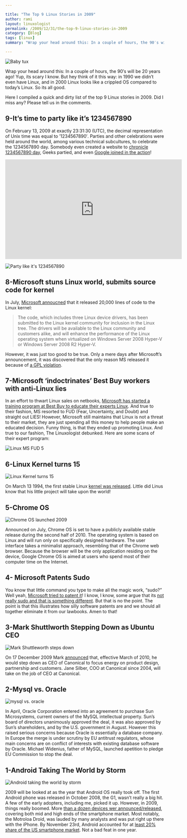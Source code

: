 ```yaml
---

title: "The Top 9 Linux Stories in 2009"
author: rami
layout: linuxologist 
permalink: /2009/12/31/the-top-9-linux-stories-in-2009
category: [Blog]
tags: [linux]
summary: "Wrap your head around this: In a couple of hours, the 90′s will be 20 years ago! Yup, its scary I know. But hey think of it this way: in 1990 we didn’t even have Linux, and in 2000 Linux looks like a crippled OS compared to today’s Linux. So its all good."

---
```


![Baby tux](/assets/images/content/blog/baby-tux.png)

Wrap your head around this: In a couple of hours, the 90′s will be 20 years ago! Yup, its scary I know. But hey think of it this way: in 1990 we didn’t even have Linux, and in 2000 Linux looks like a crippled OS compared to today’s Linux. So its all good.

Here I compiled a quick and dirty list of the top 9 Linux stories in 2009. Did I miss any? Please tell us in the comments.

## 9-It’s time to party like it’s 1234567890

On February 13, 2009 at exactly 23:31:30 (UTC), the decimal representation of Unix time was equal to ’1234567890′. Parties and other celebrations were held around the world, among various technical subcultures, to celebrate the 1234567890 day. Somebody even created a website to [chronicle 1234567890 day](http://www.1234567890day.com/), Geeks partied, and even [Google joined in the action](http://i41.tinypic.com/2qi76kp.jpg)!

<iframe width="560" height="315" src="https://www.youtube-nocookie.com/embed/85EnRLs4ilY?rel=0" frameborder="0" allow="autoplay; encrypted-media" allowfullscreen></iframe>

![Party like it's 1234567890](/assets/images/content/blog/party-like-its-123456789.jpg)

## 8-Microsoft stuns Linux world, submits source code for kernel

In July, [Microsoft annoucned](http://www.microsoft.com/presspass/features/2009/Jul09/07-20LinuxQA.mspx) that it released 20,000 lines of code to the Linux kernel:

> The code, which includes three Linux device drivers, has been submitted to the Linux kernel community for inclusion in the Linux tree. The drivers will be available to the Linux community and customers alike, and will enhance the performance of the Linux operating system when virtualized on Windows Server 2008 Hyper-V or Windows Server 2008 R2 Hyper-V.

However, it was just too good to be true. Only a mere days after Microsoft’s announcement, it was discovered that the only reason MS released it because of [a GPL violation](http://www.osnews.com/story/21882/Microsoft_s_Linux_Kernel_Code_Drop_Result_of_GPL_Violation).

## 7-Microsoft ‘indoctrinates’ Best Buy workers with anti-Linux lies

In an effort to thwart Linux sales on netbooks, [Microsoft has started a training program at Best Buy to educate their experts Linux](http://quaoar.ww7.be/ms_fud_of_the_year/569458-microsoft-attack-linux-retail-level-probably.html). And true to their fashion, MS resorted to FUD (Fear, Uncertainty, and Doubt) and straight out LIES! However, Microsoft still maintains that Linux is not a threat to their market, they are just spending all this money to help people make an educated decision. Funny thing, is that they ended up promoting Linux. And true to our fashion, The Linuxologist debunked. Here are some scans of their expert program:

![Linux MS FUD 5](/assets/images/content/blog/linux-ms-fud-5.jpg)

## 6-Linux Kernel turns 15

 ![Linux Kernel turns 15](/assets/images/content/blog/linux-15.jpg)

On March 13 1994, the first stable Linux [kernel was released](http://www.oldlinux.org/Linux.old/docs/history/1994.html). Little did Linus know that his little project will take upon the world!
 
## 5-Chrome OS

![Chrome OS launched 2009](/assets/images/content/blog/chrome-os-launched-2009.png)

Announced on July, Chrome OS is set to have a publicly available stable release during the second half of 2010. The operating system is based on Linux and will run only on specifically designed hardware. The user interface takes a minimalist approach, resembling that of the Chrome web browser. Because the browser will be the only application residing on the device, Google Chrome OS is aimed at users who spend most of their computer time on the Internet.

## 4- Microsoft Patents Sudo

You know that little command you type to make all the magic work, “sudo?” Well yeah, [Microsoft tried to patent it](http://www.groklaw.net/article.php?story=20091111094923390)! I know, I know, some argue that its [not really sudo and that is something different](http://arstechnica.com/open-source/news/2009/11/microsofts-psuedo-sudo-patent-doesnt-really-cover-sudo.ars). But that is no the point. The point is that this illustrates how silly software patents are and we should all together eliminate it from our lawbooks. Amen to that!

## 3-Mark Shuttlworth Stepping Down as Ubuntu CEO

![Mark Shuttleworth steps down](/assets/images/content/blog/mark-shuttleworth-stepping-down.jpg)

On 17 December 2009 Mark [announced](http://www.markshuttleworth.com/archives/295) that, effective March of 2010, he would step down as CEO of Canonical to focus energy on product design, partnership and customers. Jane Silber, COO at Canonical since 2004, will take on the job of CEO at Canonical.

## 2-Mysql vs. Oracle

![mysql vs. oracle](/assets/images/content/blog/oracle-sun.png)

In April, Oracle Corporation entered into an agreement to purchase Sun Microsystems, current owners of the MySQL intellectual property. Sun’s board of directors unanimously approved the deal, it was also approved by Sun’s shareholders, and by the U.S. government in August. However this raised serious concerns because Oracle is essentially a database company. In Europe the merge is under scrutiny by EU antitrust regulators, whose main concerns are on conflict of interests with existing database software by Oracle. Michael Widenius, father of MySQL, launched apetition to pledge EU Commission to stop the deal.

## 1-Android Taking The World by Storm

![Android taking the world by storm](/assets/images/content/blog/android-taking-the-world-by-storm.jpg)

2009 will be looked at as the year that Android OS really took off. The first Android phone was released in October 2008, the G1, wasn’t really a big hit. A few of the early adopters, including me, picked it up. However, in 2009, things really boomed. More [than a dozen devices wer announced/released](http://en.wikipedia.org/wiki/List_of_Android_devices), covering both mid and high ends of the smartphone market. Most notably, the Motroloa Droid, was lauded by many analysts and was put right up there with the iPhone. By November 23rd, Android accounted for at [least 20% share of the US smartphone market](http://venturebeat.com/2009/11/23/android-gobbles-up-20-percent-share-of-u-s-smartphone-market-says-admob/). Not a bad feat in one year.
